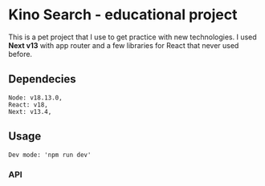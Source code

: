 # **Kino Search** - educational project

This is a pet project that I use to get practice with new technologies. I used **Next v13** with app router and a few libraries for React that never used before.

## **Dependecies**
    Node: v18.13.0,
    React: v18,
    Next: v13.4,
## **Usage**
    Dev mode: 'npm run dev'
### **API**
